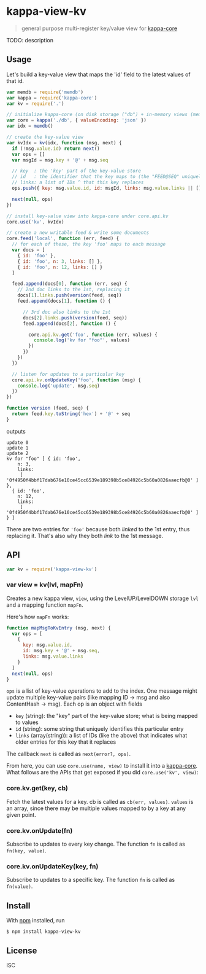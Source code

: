 # kappa-view-kv

> general purpose multi-register key/value view for [kappa-core][kappa-core]

TODO: description

## Usage

Let's build a key-value view that maps the 'id' field to the latest values of
that id.

```js
var memdb = require('memdb')
var kappa = require('kappa-core')
var kv = require('.')

// initialize kappa-core (on disk storage ("db") + in-memory views (memdb))
var core = kappa('./db', { valueEncoding: 'json' })
var idx = memdb()

// create the key-value view
var kvIdx = kv(idx, function (msg, next) {
  if (!msg.value.id) return next()
  var ops = []
  var msgId = msg.key + '@' + msg.seq

  // key  : the 'key' part of the key-value store
  // id   : the identifier that the key maps to (the "FEED@SEQ" uniquely maps to this message)
  // links: a list of IDs ^ that this key replaces
  ops.push({ key: msg.value.id, id: msgId, links: msg.value.links || [] })

  next(null, ops)
})

// install key-value view into kappa-core under core.api.kv
core.use('kv', kvIdx)

// create a new writable feed & write some documents
core.feed('local', function (err, feed) {
  // for each of these, the key 'foo' maps to each message
  var docs = [
    { id: 'foo' },
    { id: 'foo', n: 3, links: [] },
    { id: 'foo', n: 12, links: [] }
  ]

  feed.append(docs[0], function (err, seq) {
    // 2nd doc links to the 1st, replacing it
    docs[1].links.push(version(feed, seq))
    feed.append(docs[1], function () {

      // 3rd doc also links to the 1st
      docs[2].links.push(version(feed, seq))
      feed.append(docs[2], function () {

        core.api.kv.get('foo', function (err, values) {
          console.log('kv for "foo"', values)
        })
      })
    })
  })

  // listen for updates to a particular key
  core.api.kv.onUpdateKey('foo', function (msg) {
    console.log('update', msg.seq)
  })
})

function version (feed, seq) {
  return feed.key.toString('hex') + '@' + seq
}
```

outputs

```
update 0
update 1
update 2
kv for "foo" [ { id: 'foo',
    n: 3,
    links: 
     [ '0f4950f4bbf17dab676e10ce45cc6539e189398b5ce84926c5b60a0826aaecfb@0' ] },
  { id: 'foo',
    n: 12,
    links: 
     [ '0f4950f4bbf17dab676e10ce45cc6539e189398b5ce84926c5b60a0826aaecfb@0' ] } ]
```

There are two entries for `'foo'` because both *linked* to the 1st entry, thus
replacing it. That's also why they both *link* to the 1st message.

## API

```js
var kv = require('kappa-view-kv')
```

### var view = kv(lvl, mapFn)

Creates a new kappa view, `view`, using the LevelUP/LevelDOWN storage `lvl` and
a mapping function `mapFn`.

Here's how `mapFn` works:

```js
function mapMsgToKvEntry (msg, next) {
  var ops = [
    {
      key: msg.value.id,
      id: msg.key + '@' + msg.seq,
      links: msg.value.links
    }
  ]
  next(null, ops)
}
```

`ops` is a list of key-value *op*erations to add to the index. One message
might update multiple key-value pairs (like mapping ID -> msg and also
ContentHash -> msg). Each op is an object with fields

- `key` (string): the "key" part of the key-value store; what is being mapped to values
- `id` (string): some string that uniquely identifies this particular entry
- `links` (array(string)): a list of IDs (like the above) that indicates what older entries for this key that it replaces

The callback `next` is called as `next(error?, ops)`.

From here, you can use `core.use(name, view)` to install it into a
[kappa-core][kappa-core]. What follows are the APIs that get exposed if you did
`core.use('kv', view)`:

### core.kv.get(key, cb)

Fetch the latest values for a key. cb is called as `cb(err, values)`. `values`
is an array, since there may be multiple values mapped to by a key at any given
point.

### core.kv.onUpdate(fn)

Subscribe to updates to every key change. The function `fn` is called as `fn(key, value)`.

### core.kv.onUpdateKey(key, fn)

Subscribe to updates to a specific key. The function `fn` is called as `fn(value)`.

## Install

With [npm](https://npmjs.org/) installed, run

```
$ npm install kappa-view-kv
```

## License

ISC

[kappa-core]: https://github.com/noffle/kappa-core

